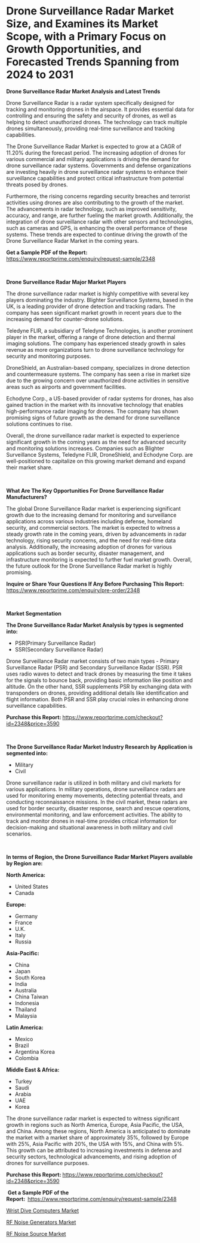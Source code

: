 <p><h1>Drone Surveillance Radar Market Size, and Examines its Market Scope, with a Primary Focus on Growth Opportunities, and Forecasted Trends Spanning from 2024 to 2031</h1></p><p><strong>Drone Surveillance Radar Market Analysis and Latest Trends</strong></p>
<p><p>Drone Surveillance Radar is a radar system specifically designed for tracking and monitoring drones in the airspace. It provides essential data for controlling and ensuring the safety and security of drones, as well as helping to detect unauthorized drones. The technology can track multiple drones simultaneously, providing real-time surveillance and tracking capabilities.</p><p>The Drone Surveillance Radar Market is expected to grow at a CAGR of 11.20% during the forecast period. The increasing adoption of drones for various commercial and military applications is driving the demand for drone surveillance radar systems. Governments and defense organizations are investing heavily in drone surveillance radar systems to enhance their surveillance capabilities and protect critical infrastructure from potential threats posed by drones.</p><p>Furthermore, the rising concerns regarding security breaches and terrorist activities using drones are also contributing to the growth of the market. The advancements in radar technology, such as improved sensitivity, accuracy, and range, are further fueling the market growth. Additionally, the integration of drone surveillance radar with other sensors and technologies, such as cameras and GPS, is enhancing the overall performance of these systems. These trends are expected to continue driving the growth of the Drone Surveillance Radar Market in the coming years.</p></p>
<p><strong>Get a Sample PDF of the Report:&nbsp;</strong> <a href="https://www.reportprime.com/enquiry/request-sample/2348">https://www.reportprime.com/enquiry/request-sample/2348</a></p>
<p>&nbsp;</p>
<p><strong>Drone Surveillance Radar Major Market Players</strong></p>
<p><p>The drone surveillance radar market is highly competitive with several key players dominating the industry. Blighter Surveillance Systems, based in the UK, is a leading provider of drone detection and tracking radars. The company has seen significant market growth in recent years due to the increasing demand for counter-drone solutions.</p><p>Teledyne FLIR, a subsidiary of Teledyne Technologies, is another prominent player in the market, offering a range of drone detection and thermal imaging solutions. The company has experienced steady growth in sales revenue as more organizations turn to drone surveillance technology for security and monitoring purposes.</p><p>DroneShield, an Australian-based company, specializes in drone detection and countermeasure systems. The company has seen a rise in market size due to the growing concern over unauthorized drone activities in sensitive areas such as airports and government facilities.</p><p>Echodyne Corp., a US-based provider of radar systems for drones, has also gained traction in the market with its innovative technology that enables high-performance radar imaging for drones. The company has shown promising signs of future growth as the demand for drone surveillance solutions continues to rise.</p><p>Overall, the drone surveillance radar market is expected to experience significant growth in the coming years as the need for advanced security and monitoring solutions increases. Companies such as Blighter Surveillance Systems, Teledyne FLIR, DroneShield, and Echodyne Corp. are well-positioned to capitalize on this growing market demand and expand their market share.</p></p>
<p>&nbsp;</p>
<p><strong>What Are The Key Opportunities For Drone Surveillance Radar Manufacturers?</strong></p>
<p><p>The global Drone Surveillance Radar market is experiencing significant growth due to the increasing demand for monitoring and surveillance applications across various industries including defense, homeland security, and commercial sectors. The market is expected to witness a steady growth rate in the coming years, driven by advancements in radar technology, rising security concerns, and the need for real-time data analysis. Additionally, the increasing adoption of drones for various applications such as border security, disaster management, and infrastructure monitoring is expected to further fuel market growth. Overall, the future outlook for the Drone Surveillance Radar market is highly promising.</p></p>
<p><strong>Inquire or Share Your Questions If Any Before Purchasing This Report:</strong> <a href="https://www.reportprime.com/enquiry/pre-order/2348">https://www.reportprime.com/enquiry/pre-order/2348</a></p>
<p>&nbsp;</p>
<p><strong>Market Segmentation</strong></p>
<p><strong>The Drone Surveillance Radar Market Analysis by types is segmented into:</strong></p>
<p><ul><li>PSR(Primary Surveillance Radar)</li><li>SSR(Secondary Surveillance Radar)</li></ul></p>
<p><p>Drone Surveillance Radar market consists of two main types - Primary Surveillance Radar (PSR) and Secondary Surveillance Radar (SSR). PSR uses radio waves to detect and track drones by measuring the time it takes for the signals to bounce back, providing basic information like position and altitude. On the other hand, SSR supplements PSR by exchanging data with transponders on drones, providing additional details like identification and flight information. Both PSR and SSR play crucial roles in enhancing drone surveillance capabilities.</p></p>
<p><strong>Purchase this Report:&nbsp;</strong><a href="https://www.reportprime.com/checkout?id=2348&price=3590">https://www.reportprime.com/checkout?id=2348&price=3590</a></p>
<p>&nbsp;</p>
<p><strong>The Drone Surveillance Radar Market Industry Research by Application is segmented into:</strong></p>
<p><ul><li>Military</li><li>Civil</li></ul></p>
<p><p>Drone surveillance radar is utilized in both military and civil markets for various applications. In military operations, drone surveillance radars are used for monitoring enemy movements, detecting potential threats, and conducting reconnaissance missions. In the civil market, these radars are used for border security, disaster response, search and rescue operations, environmental monitoring, and law enforcement activities. The ability to track and monitor drones in real-time provides critical information for decision-making and situational awareness in both military and civil scenarios.</p></p>
<p>&nbsp;</p>
<p><strong>In terms of Region, the Drone Surveillance Radar Market Players available by Region are:</strong></p>
<p>
    <p> <strong> North America: </strong>
        <ul>
            <li>United States</li>
            <li>Canada</li>
        </ul>
        </p> 
    <p> <strong> Europe: </strong>
        <ul>
            <li>Germany</li>
            <li>France</li>
            <li>U.K.</li>
            <li>Italy</li>
            <li>Russia</li>
        </ul>
        </p> 
    <p> <strong> Asia-Pacific: </strong>
        <ul>
            <li>China</li>
            <li>Japan</li>
            <li>South Korea</li>
            <li>India</li>
            <li>Australia</li>
            <li>China Taiwan</li>
            <li>Indonesia</li>
            <li>Thailand</li>
            <li>Malaysia</li>
        </ul>
        </p> 
    <p> <strong> Latin America: </strong>
        <ul>
            <li>Mexico</li>
            <li>Brazil</li>
            <li>Argentina Korea</li>
            <li>Colombia</li>
        </ul>
        </p> 
    <p> <strong> Middle East & Africa: </strong>
        <ul>
            <li>Turkey</li>
            <li>Saudi</li>
            <li>Arabia</li>
            <li>UAE</li>
            <li>Korea</li>
        </ul>
    </p>
    </p>
<p><p>The drone surveillance radar market is expected to witness significant growth in regions such as North America, Europe, Asia Pacific, the USA, and China. Among these regions, North America is anticipated to dominate the market with a market share of approximately 35%, followed by Europe with 25%, Asia Pacific with 20%, the USA with 15%, and China with 5%. This growth can be attributed to increasing investments in defense and security sectors, technological advancements, and rising adoption of drones for surveillance purposes.</p></p>
<p><strong>Purchase this Report: </strong><a href="https://www.reportprime.com/checkout?id=2348&price=3590">https://www.reportprime.com/checkout?id=2348&price=3590</a></p>
<p>&nbsp;<strong>Get a Sample PDF of the Report:&nbsp;&nbsp;</strong><a href="https://www.reportprime.com/enquiry/request-sample/2348">https://www.reportprime.com/enquiry/request-sample/2348</a></p>
<p><strong></strong></p>
<p><p><a href="https://github.com/peachesmcdowel1/Market-Research-Report-List-2/blob/main/wrist-dive-computers-market.md">Wrist Dive Computers Market</a></p><p><a href="https://github.com/nicoletavirag/Market-Research-Report-List-2/blob/main/rf-noise-generators-market.md">RF Noise Generators Market</a></p><p><a href="https://github.com/redneck06/Market-Research-Report-List-2/blob/main/rf-noise-source-market.md">RF Noise Source Market</a></p></p>